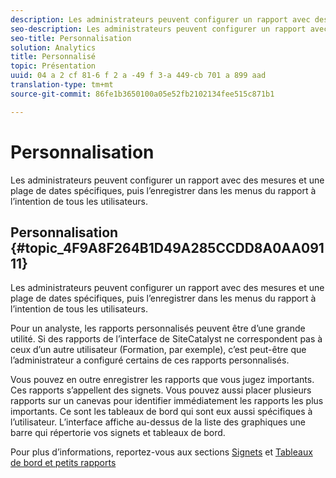 ```yaml
---
description: Les administrateurs peuvent configurer un rapport avec des mesures et une plage de dates spécifiques, puis l’enregistrer dans les menus du rapport à l’intention de tous les utilisateurs.
seo-description: Les administrateurs peuvent configurer un rapport avec des mesures et une plage de dates spécifiques, puis l’enregistrer dans les menus du rapport à l’intention de tous les utilisateurs.
seo-title: Personnalisation
solution: Analytics
title: Personnalisé
topic: Présentation
uuid: 04 a 2 cf 81-6 f 2 a -49 f 3-a 449-cb 701 a 899 aad
translation-type: tm+mt
source-git-commit: 86fe1b3650100a05e52fb2102134fee515c871b1

---
```



# Personnalisation

Les administrateurs peuvent configurer un rapport avec des mesures et une plage de dates spécifiques, puis l’enregistrer dans les menus du rapport à l’intention de tous les utilisateurs.

## Personnalisation {#topic_4F9A8F264B1D49A285CCDD8A0AA09111}

Les administrateurs peuvent configurer un rapport avec des mesures et une plage de dates spécifiques, puis l’enregistrer dans les menus du rapport à l’intention de tous les utilisateurs.

Pour un analyste, les rapports personnalisés peuvent être d’une grande utilité. Si des rapports de l’interface de SiteCatalyst ne correspondent pas à ceux d’un autre utilisateur (Formation, par exemple), c’est peut-être que l’administrateur a configuré certains de ces rapports personnalisés.

Vous pouvez en outre enregistrer les rapports que vous jugez importants. Ces rapports s’appellent des signets. Vous pouvez aussi placer plusieurs rapports sur un canevas pour identifier immédiatement les rapports les plus importants. Ce sont les tableaux de bord qui sont eux aussi spécifiques à l’utilisateur. L’interface affiche au-dessus de la liste des graphiques une barre qui répertorie vos signets et tableaux de bord.

Pour plus d’informations, reportez-vous aux sections [Signets](https://marketing.adobe.com/resources/help/en_US/sc/user/index.html?f=c_bookmarks) et [Tableaux de bord et petits rapports](https://marketing.adobe.com/resources/help/en_US/sc/user/index.html?f=c_dashboard)
